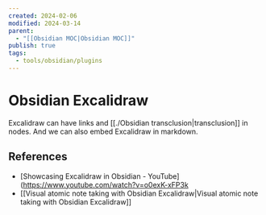 ```yaml
---
created: 2024-02-06
modified: 2024-03-14
parent:
  - "[[Obsidian MOC|Obsidian MOC]]"
publish: true
tags:
  - tools/obsidian/plugins
---
```

# Obsidian Excalidraw
Excalidraw can have links and [[./Obsidian transclusion|transclusion]] in nodes. And we can also embed Excalidraw in markdown.

## References
- [Showcasing Excalidraw in Obsidian - YouTube](https://www.youtube.com/watch?v=o0exK-xFP3k
- [[Visual atomic note taking with Obsidian Excalidraw|Visual atomic note taking with Obsidian Excalidraw]]